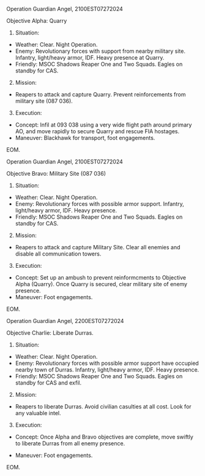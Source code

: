 Operation Guardian Angel, 2100EST07272024

Objective Alpha: Quarry 

1. Situation:

- Weather: Clear. Night Operation. 
- Enemy: Revolutionary forces with support from nearby military site. Infantry, light/heavy armor, IDF. Heavy presence at Quarry.
- Friendly: MSOC Shadows Reaper One and Two Squads. Eagles on standby for CAS. 

2. Mission:

- Reapers to attack and capture Quarry. Prevent reinforcements from military site (087 036).

3. Execution:

- Concept: Infil at 093 038 using a very wide flight path around primary AO, and move rapidly to secure Quarry and rescue FIA hostages.
- Maneuver: Blackhawk for transport, foot engagements.

EOM. 

Operation Guardian Angel, 2100EST07272024

Objective Bravo: Military Site (087 036)

1. Situation:

- Weather: Clear. Night Operation. 
- Enemy: Revolutionary forces with possible armor support. Infantry, light/heavy armor, IDF. Heavy presence. 
- Friendly: MSOC Shadows Reaper One and Two Squads. Eagles on standby for CAS. 

2. Mission:

- Reapers to attack and capture Military Site. Clear all enemies and disable all communication towers.

3. Execution:

- Concept: Set up an ambush to prevent reinformcments to Objective Alpha (Quarry). Once Quarry is secured, clear military site of enemy presence. 
- Maneuver: Foot engagements.

EOM. 

Operation Guardian Angel, 2200EST07272024

Objective Charlie: Liberate Durras. 

1. Situation:

- Weather: Clear. Night Operation. 
- Enemy: Revolutionary forces with possible armor support have occupied nearby town of Durras. Infantry, light/heavy armor, IDF. Heavy presence. 
- Friendly: MSOC Shadows Reaper One and Two Squads. Eagles on standby for CAS and exfil. 

2. Mission:

- Reapers to liberate Durras. Avoid civilian casulties at all cost. Look for any valuable intel. 

3. Execution:

- Concept: Once Alpha and Bravo objectives are complete, move swiftly to liberate Durras from all enemy presence. 

- Maneuver: Foot engagements.

EOM. 